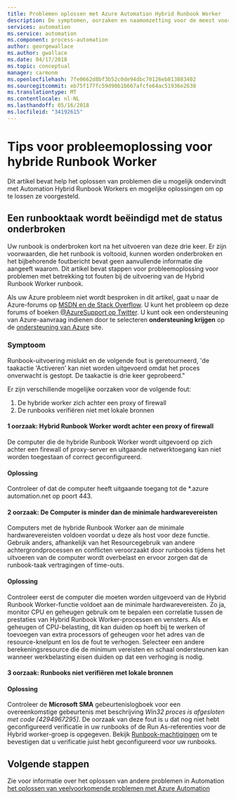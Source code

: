 ```yaml
---
title: Problemen oplossen met Azure Automation Hybrid Runbook Worker
description: De symptomen, oorzaken en naamomzetting voor de meest voorkomende problemen met Hybrid Runbook Worker in Azure Automation beschreven.
services: automation
ms.service: automation
ms.component: process-automation
author: georgewallace
ms.author: gwallace
ms.date: 04/17/2018
ms.topic: conceptual
manager: carmonm
ms.openlocfilehash: 7fe0662d8bf3b52c0de94dbc70126eb813883402
ms.sourcegitcommit: eb75f177fc59d90b1b667afcfe64ac51936e2638
ms.translationtype: MT
ms.contentlocale: nl-NL
ms.lasthandoff: 05/16/2018
ms.locfileid: "34192615"
---
```

# <a name="troubleshooting-tips-for-hybrid-runbook-worker"></a>Tips voor probleemoplossing voor hybride Runbook Worker

Dit artikel bevat help het oplossen van problemen die u mogelijk ondervindt met Automation Hybrid Runbook Workers en mogelijke oplossingen om op te lossen ze voorgesteld.

## <a name="a-runbook-job-terminates-with-a-status-of-suspended"></a>Een runbooktaak wordt beëindigd met de status onderbroken

Uw runbook is onderbroken kort na het uitvoeren van deze drie keer. Er zijn voorwaarden, die het runbook is voltooid, kunnen worden onderbroken en het bijbehorende foutbericht bevat geen aanvullende informatie die aangeeft waarom. Dit artikel bevat stappen voor probleemoplossing voor problemen met betrekking tot fouten bij de uitvoering van de Hybrid Runbook Worker runbook.

Als uw Azure probleem niet wordt besproken in dit artikel, gaat u naar de Azure-forums op [MSDN en de Stack Overflow](https://azure.microsoft.com/support/forums/). U kunt het probleem op deze forums of boeken [ @AzureSupport op Twitter](https://twitter.com/AzureSupport). U kunt ook een ondersteuning van Azure-aanvraag indienen door te selecteren **ondersteuning krijgen** op de [ondersteuning van Azure](https://azure.microsoft.com/support/options/) site.

### <a name="symptom"></a>Symptoom

Runbook-uitvoering mislukt en de volgende fout is geretourneerd, 'de taakactie 'Activeren' kan niet worden uitgevoerd omdat het proces onverwacht is gestopt. De taakactie is drie keer geprobeerd."

Er zijn verschillende mogelijke oorzaken voor de volgende fout:

1. De hybride worker zich achter een proxy of firewall
2. De runbooks verifiëren niet met lokale bronnen

#### <a name="cause-1-hybrid-runbook-worker-is-behind-proxy-or-firewall"></a>1 oorzaak: Hybrid Runbook Worker wordt achter een proxy of firewall

De computer die de hybride Runbook Worker wordt uitgevoerd op zich achter een firewall of proxy-server en uitgaande netwerktoegang kan niet worden toegestaan of correct geconfigureerd.

#### <a name="solution"></a>Oplossing

Controleer of dat de computer heeft uitgaande toegang tot de *.azure automation.net op poort 443.

#### <a name="cause-2-computer-has-less-than-minimum-hardware-requirements"></a>2 oorzaak: De Computer is minder dan de minimale hardwarevereisten

Computers met de hybride Runbook Worker aan de minimale hardwarevereisten voldoen voordat u deze als host voor deze functie. Gebruik anders, afhankelijk van het Resourcegebruik van andere achtergrondprocessen en conflicten veroorzaakt door runbooks tijdens het uitvoeren van de computer wordt overbelast en ervoor zorgen dat de runbook-taak vertragingen of time-outs.

#### <a name="solution"></a>Oplossing

Controleer eerst de computer die moeten worden uitgevoerd van de Hybrid Runbook Worker-functie voldoet aan de minimale hardwarevereisten. Zo ja, monitor CPU en geheugen gebruik om te bepalen een correlatie tussen de prestaties van Hybrid Runbook Worker-processen en vensters. Als er geheugen of CPU-belasting, dit kan duiden op hoeft bij te werken of toevoegen van extra processors of geheugen voor het adres van de resource-knelpunt en los de fout te verhogen. Selecteer een andere berekeningsresource die de minimum vereisten en schaal ondersteunen kan wanneer werkbelasting eisen duiden op dat een verhoging is nodig.

#### <a name="cause-3-runbooks-cannot-authenticate-with-local-resources"></a>3 oorzaak: Runbooks niet verifiëren met lokale bronnen

#### <a name="solution"></a>Oplossing

Controleer de **Microsoft SMA** gebeurtenislogboek voor een overeenkomstige gebeurtenis met beschrijving *Win32 proces is afgesloten met code [4294967295]*. De oorzaak van deze fout is u dat nog niet hebt geconfigureerd verificatie in uw runbooks of de Run As-referenties voor de Hybrid worker-groep is opgegeven. Bekijk [Runbook-machtigingen](automation-hrw-run-runbooks.md#runbook-permissions) om te bevestigen dat u verificatie juist hebt geconfigureerd voor uw runbooks.

## <a name="next-steps"></a>Volgende stappen

Zie voor informatie over het oplossen van andere problemen in Automation [het oplossen van veelvoorkomende problemen met Azure Automation](automation-troubleshooting-automation-errors.md)
